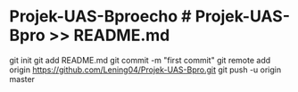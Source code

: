 # Projek-UAS-Bproecho # Projek-UAS-Bpro >> README.md
git init
git add README.md
git commit -m "first commit"
git remote add origin https://github.com/Lening04/Projek-UAS-Bpro.git
git push -u origin master

